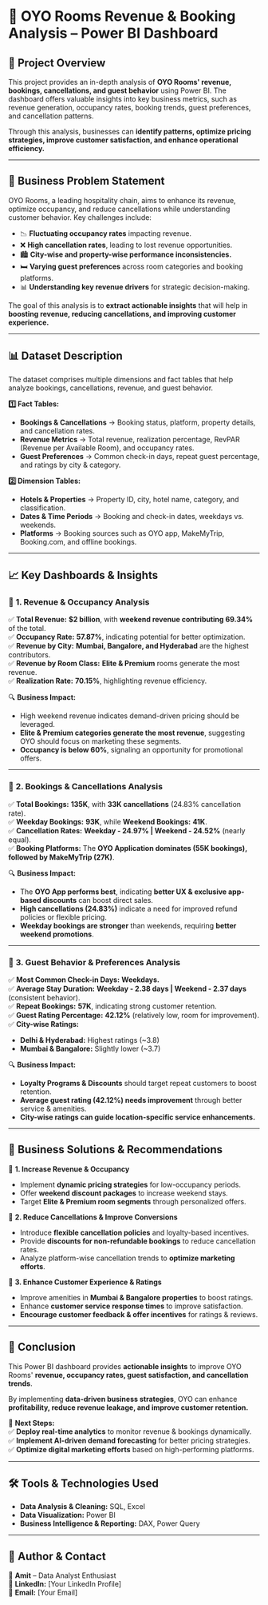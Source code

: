 # 📌 OYO Rooms Revenue & Booking Analysis – Power BI Dashboard  

## 📖 **Project Overview**  
This project provides an in-depth analysis of **OYO Rooms' revenue, bookings, cancellations, and guest behavior** using Power BI. The dashboard offers valuable insights into key business metrics, such as revenue generation, occupancy rates, booking trends, guest preferences, and cancellation patterns.  

Through this analysis, businesses can **identify patterns, optimize pricing strategies, improve customer satisfaction, and enhance operational efficiency.**  

---

## 🏢 **Business Problem Statement**  
OYO Rooms, a leading hospitality chain, aims to enhance its revenue, optimize occupancy, and reduce cancellations while understanding customer behavior. Key challenges include:  

- 📉 **Fluctuating occupancy rates** impacting revenue.  
- ❌ **High cancellation rates**, leading to lost revenue opportunities.  
- 🏙️ **City-wise and property-wise performance inconsistencies.**  
- 🛏️ **Varying guest preferences** across room categories and booking platforms.  
- 📊 **Understanding key revenue drivers** for strategic decision-making.  

The goal of this analysis is to **extract actionable insights** that will help in **boosting revenue, reducing cancellations, and improving customer experience.**  

---

## 📊 **Dataset Description**  
The dataset comprises multiple dimensions and fact tables that help analyze bookings, cancellations, revenue, and guest behavior.  

**1️⃣ Fact Tables:**  
- **Bookings & Cancellations** → Booking status, platform, property details, and cancellation rates.  
- **Revenue Metrics** → Total revenue, realization percentage, RevPAR (Revenue per Available Room), and occupancy rates.  
- **Guest Preferences** → Common check-in days, repeat guest percentage, and ratings by city & category.  

**2️⃣ Dimension Tables:**  
- **Hotels & Properties** → Property ID, city, hotel name, category, and classification.  
- **Dates & Time Periods** → Booking and check-in dates, weekdays vs. weekends.  
- **Platforms** → Booking sources such as OYO app, MakeMyTrip, Booking.com, and offline bookings.  

---

## 📈 **Key Dashboards & Insights**  

### 🏨 **1. Revenue & Occupancy Analysis**  
✅ **Total Revenue:** **$2 billion**, with **weekend revenue contributing 69.34%** of the total.  
✅ **Occupancy Rate:** **57.87%**, indicating potential for better optimization.  
✅ **Revenue by City:** **Mumbai, Bangalore, and Hyderabad** are the highest contributors.  
✅ **Revenue by Room Class:** **Elite & Premium** rooms generate the most revenue.  
✅ **Realization Rate:** **70.15%**, highlighting revenue efficiency.  

🔍 **Business Impact:**  
- High weekend revenue indicates demand-driven pricing should be leveraged.  
- **Elite & Premium categories generate the most revenue**, suggesting OYO should focus on marketing these segments.  
- **Occupancy is below 60%**, signaling an opportunity for promotional offers.  

---

### 📆 **2. Bookings & Cancellations Analysis**  
✅ **Total Bookings:** **135K**, with **33K cancellations** (24.83% cancellation rate).  
✅ **Weekday Bookings:** **93K**, while **Weekend Bookings:** **41K**.  
✅ **Cancellation Rates:** **Weekday - 24.97% | Weekend - 24.52%** (nearly equal).  
✅ **Booking Platforms:** The **OYO Application dominates (55K bookings), followed by MakeMyTrip (27K)**.  

🔍 **Business Impact:**  
- The **OYO App performs best**, indicating **better UX & exclusive app-based discounts** can boost direct sales.  
- **High cancellations (24.83%)** indicate a need for improved refund policies or flexible pricing.  
- **Weekday bookings are stronger** than weekends, requiring **better weekend promotions**.  

---

### 🏡 **3. Guest Behavior & Preferences Analysis**  
✅ **Most Common Check-in Days:** **Weekdays.**  
✅ **Average Stay Duration:** **Weekday - 2.38 days | Weekend - 2.37 days** (consistent behavior).  
✅ **Repeat Bookings:** **57K**, indicating strong customer retention.  
✅ **Guest Rating Percentage:** **42.12%** (relatively low, room for improvement).  
✅ **City-wise Ratings:**  
   - **Delhi & Hyderabad:** Highest ratings (~3.8)  
   - **Mumbai & Bangalore:** Slightly lower (~3.7)  

🔍 **Business Impact:**  
- **Loyalty Programs & Discounts** should target repeat customers to boost retention.  
- **Average guest rating (42.12%) needs improvement** through better service & amenities.  
- **City-wise ratings can guide location-specific service enhancements.**  

---

## 📌 **Business Solutions & Recommendations**  

🔹 **1. Increase Revenue & Occupancy**  
- Implement **dynamic pricing strategies** for low-occupancy periods.  
- Offer **weekend discount packages** to increase weekend stays.  
- Target **Elite & Premium room segments** through personalized offers.  

🔹 **2. Reduce Cancellations & Improve Conversions**  
- Introduce **flexible cancellation policies** and loyalty-based incentives.  
- Provide **discounts for non-refundable bookings** to reduce cancellation rates.  
- Analyze platform-wise cancellation trends to **optimize marketing efforts**.  

🔹 **3. Enhance Customer Experience & Ratings**  
- Improve amenities in **Mumbai & Bangalore properties** to boost ratings.  
- Enhance **customer service response times** to improve satisfaction.  
- **Encourage customer feedback & offer incentives** for ratings & reviews.  

---

## 🎯 **Conclusion**  
This Power BI dashboard provides **actionable insights** to improve OYO Rooms' **revenue, occupancy rates, guest satisfaction, and cancellation trends**.  

By implementing **data-driven business strategies**, OYO can enhance **profitability, reduce revenue leakage, and improve customer retention.**  

📌 **Next Steps:**  
✅ **Deploy real-time analytics** to monitor revenue & bookings dynamically.  
✅ **Implement AI-driven demand forecasting** for better pricing strategies.  
✅ **Optimize digital marketing efforts** based on high-performing platforms.  

---

## 🛠️ **Tools & Technologies Used**  
- **Data Analysis & Cleaning:** SQL, Excel  
- **Data Visualization:** Power BI  
- **Business Intelligence & Reporting:** DAX, Power Query  

---

## 📢 **Author & Contact**  
👤 **Amit** – Data Analyst Enthusiast  
🔗 **LinkedIn:** [Your LinkedIn Profile]  
📩 **Email:** [Your Email]  

